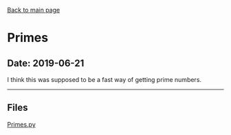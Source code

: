 [Back to main page](/)

# Primes

## Date: 2019-06-21

I think this was supposed to be a fast way of getting prime numbers.

-----

## Files

[Primes.py](Primes.py)